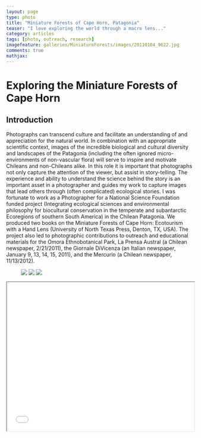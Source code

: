 ```yaml
---
layout: page
type: photo
title: "Miniature Forests of Cape Horn, Patagonia"
teaser: "I love exploring the world through a macro lens..."
category: articles
tags: [photo, outreach, research]
imagefeature: galleries/MiniatureForests/images/20110104_9622.jpg
comments: true
mathjax:
---
```

#	Exploring the Miniature Forests of Cape Horn

##	Introduction
Photographs can transcend culture and facilitate an understanding of and appreciation for the natural world. In combination with an appropriate scientific context, images of the incredible biological and cultural diversity and landscapes of the Patagonia (including the often ignored micro-environments of non-vascular flora) will serve to inspire and motivate Chileans and non-Chileans alike. In this role it is important that photographs not only capture the attention of the viewer, but assist in story-telling. The experience and ability to understand the science behind the story is an important asset in a photographer and guides my work to capture images that lead others through (often complicated) ecological stories. I was fortunate to work as a Photographer for a National Science Foundation funded project (Integrating ecological sciences and environmental philosophy for biocultural conservation in the temperate and subantarctic Ecoregions of southern South America) in the Chilean Patagonia. We produced two books on the Miniature Forests of Cape Horn: Ecotourism with a Hand Lens (University of North Texas Press, Denton, TX, USA). The project also led to photographic contributions to outreach and educational materials for the Omora Ethnobotanical Park, La Prensa Austral (a Chilean newspaper, 2/21/2011), the Giornale DiVicenza (an Italian newspaper, January 9, 13, 14, 15, 2011), and the Mercurio (a Chilean newspaper, 11/13/2012).

<figure class="third">
	<a href="{{ site.url }}/images/posts/OmoraEcoTourism.png"><img src="{{ site.url }}/images/posts/OmoraEcoTourism.png"></a>
	<a href="{{ site.url }}/images/posts/PrensaAustral.png"><img src="{{ site.url }}/images/posts/PrensaAustral.png"></a>
	<a href="{{ site.url }}/images/posts/Vicenza.png"><img src="{{ site.url }}/images/posts/Vicenza.png"></a>
</figure>

<iframe src="{{ site.url }}/images/galleries/MiniatureForests/index.html" style="width: 100%; height: 400px"></iframe>

